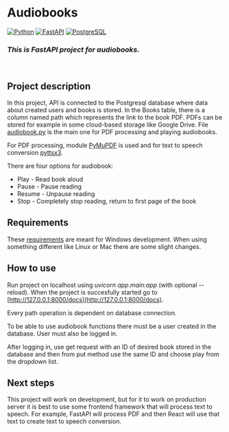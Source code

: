 # **Audiobooks**

[![Python](https://img.shields.io/badge/python-3670A0?style=for-the-badge&logo=python&logoColor=ffdd54)](https://www.python.org/)
[![FastAPI](https://img.shields.io/badge/FastAPI-005571?style=for-the-badge&logo=fastapi)](https://fastapi.tiangolo.com/)
[![PostgreSQL](https://img.shields.io/badge/PostgreSQL-316192?style=for-the-badge&logo=postgresql&logoColor=white)](https://www.postgresql.org/)

### _This is FastAPI project for audiobooks._

<br>

## Project description

In this project, API is connected to the Postgresql database where data about created users and books is stored. In the Books table, there is a column named path which represents the link to the book PDF. PDFs can be stored for example in some cloud-based storage like Google Drive. File [audiobook.py](app/audiobook.py) is the main one for PDF processing and playing audiobooks.

For PDF processing, module [PyMuPDF](https://pymupdf.readthedocs.io/en/latest/intro.html) is used and for text to speech conversion [pyttsx3](https://pyttsx3.readthedocs.io/en/latest/).

There are four options for audiobook:

- Play - Read book aloud
- Pause - Pause reading
- Resume - Unpause reading
- Stop - Completely stop reading, return to first page of the book

## Requirements

These [requirements](requirements.txt) are meant for Windows development. When using something different like Linux or Mac there are some slight changes.

## How to use

Run project on localhost using _uvicorn app.main:app_ (with optional --reload).
When the project is succesfully started go to [http://127.0.0.1:8000/docs](http://127.0.0.1:8000/docs).

Every path operation is dependent on database connection.

To be able to use audiobook functions there must be a user created in the database. User must also be logged in.

After logging in, use get request with an ID of desired book stored in the database and then from put method use the same ID and choose play from the dropdown list.

## Next steps

This project will work on development, but for it to work on production server it is best to use some frontend framework that will process text to speech. For example, FastAPI will process PDF and then React will use that text to create text to speech conversion.
